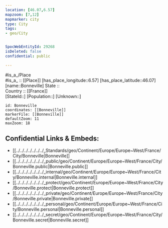 ```yaml
---
location: [46.07,6.57] 
mapzoom: [7,12] 
mapmarker: city 
type: City
tags:
- geo/City


SpocWebEntityId: 29268
isDeleted: false
confidential: public

---
```

#is_a_/Place  
#is_a_ :: [[Place]] 
[has_place_longitude::6.57] 
[has_place_latitude::46.07] 
[name::Bonneville] 
State ::  
Country :: [[France]]  
[StateId::] 
[Population::] 
[Unknown::] 


```leaflet
id: Bonneville
coordinates: [[Bonneville]] 
markerFile: [[Bonneville]] 
defaultZoom: 11 
maxZoom: 18
```


## Confidential Links & Embeds: 
- [[../../../../../../../_Standards/geo/Continent/Europe/Europe~West/France/City/Bonneville|Bonneville]] 
- [[../../../../../../../_public/geo/Continent/Europe/Europe~West/France/City/Bonneville.public|Bonneville.public]] 
- [[../../../../../../../_internal/geo/Continent/Europe/Europe~West/France/City/Bonneville.internal|Bonneville.internal]] 
- [[../../../../../../../_protect/geo/Continent/Europe/Europe~West/France/City/Bonneville.protect|Bonneville.protect]] 
- [[../../../../../../../_private/geo/Continent/Europe/Europe~West/France/City/Bonneville.private|Bonneville.private]] 
- [[../../../../../../../_personal/geo/Continent/Europe/Europe~West/France/City/Bonneville.personal|Bonneville.personal]] 
- [[../../../../../../../_secret/geo/Continent/Europe/Europe~West/France/City/Bonneville.secret|Bonneville.secret]] 

